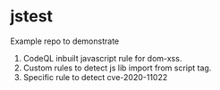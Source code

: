 # jstest

Example repo to demonstrate
1. CodeQL inbuilt javascript rule for dom-xss.
2. Custom rules to detect js lib import from script tag.
3. Specific rule to detect cve-2020-11022
